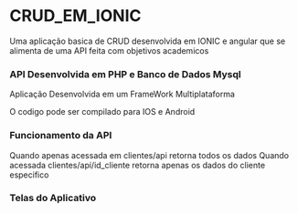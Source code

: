 # CRUD_EM_IONIC
Uma aplicação basica de CRUD desenvolvida em IONIC e angular que se alimenta de uma API feita com objetivos academicos

<h3>API Desenvolvida em PHP e Banco de Dados Mysql</h3> 

Aplicação Desenvolvida em um FrameWork Multiplataforma 

O codigo pode ser compilado para IOS e Android

<h3>Funcionamento da API</h3>
Quando apenas acessada em clientes/api retorna todos os dados
Quando acessada clientes/api/id_cliente retorna apenas os dados do cliente especifico 


<h3>Telas do Aplicativo</h3>
<img src =""></img>





